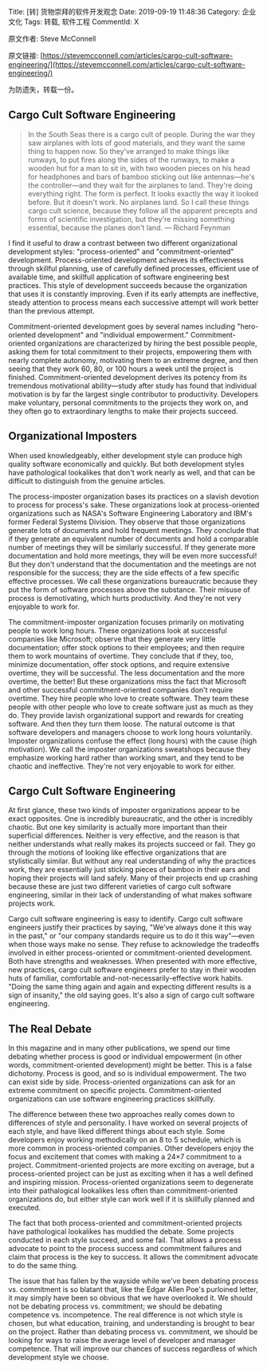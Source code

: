 Title: [转] 货物崇拜的软件开发观念
Date: 2019-09-19 11:48:36
Category: 企业文化 
Tags: 转载, 软件工程
CommentId: X

原文作者: Steve McConnell

原文链接: [https://stevemcconnell.com/articles/cargo-cult-software-engineering/](https://stevemcconnell.com/articles/cargo-cult-software-engineering/)

为防遗失，转载一份。

<!-- PELICAN_END_SUMMARY -->

## **Cargo Cult Software Engineering** 

> In the South Seas there is a cargo cult of people. During the war they saw airplanes with lots of good materials, and they want the same thing to happen now. So they've arranged to make things like runways, to put fires along the sides of the runways, to make a wooden hut for a man to sit in, with two wooden pieces on his head for headphones and bars of bamboo sticking out like antennas—he's the controller—and they wait for the airplanes to land. They're doing everything right. The form is perfect. It looks exactly the way it looked before. But it doesn't work. No airplanes land. So I call these things cargo cult science, because they follow all the apparent precepts and forms of scientific investigation, but they're missing something essential, because the planes don't land.
>    — Richard Feynman

I find it useful to draw a contrast between two different organizational development styles: "process-oriented" and "commitment-oriented" development. Process-oriented development achieves its effectiveness through skillful planning, use of carefully defined processes, efficient use of available time, and skillfull application of software engineering best practices. This style of development succeeds because the organization that uses it is constantly improving. Even if its early attempts are ineffective, steady attention to process means each successive attempt will work better than the previous attempt.

Commitment-oriented development goes by several names including "hero-oriented development" and "individual empowerment." Commitment-oriented organizations are characterized by hiring the best possible people, asking them for total commitment to their projects, empowering them with nearly complete autonomy, motivating them to an extreme degree, and then seeing that they work 60, 80, or 100 hours a week until the project is finished. Commitment-oriented development derives its potency from its tremendous motivational ability—study after study has found that individual motivation is by far the largest single contributor to productivity. Developers make voluntary, personal commitments to the projects they work on, and they often go to extraordinary lengths to make their projects succeed.

## Organizational Imposters

When used knowledgeably, either development style can produce high quality software economically and quickly. But both development styles have pathological lookalikes that don't work nearly as well, and that can be difficult to distinguish from the genuine articles.

The process-imposter organization bases its practices on a slavish devotion to process for process's sake. These organizations look at process-oriented organizations such as NASA's Software Engineering Laboratory and IBM's former Federal Systems Division. They observe that those organizations generate lots of documents and hold frequent meetings. They conclude that if they generate an equivalent number of documents and hold a comparable number of meetings they will be similarly successful. If they generate more documentation and hold more meetings, they will be even more successful! But they don't understand that the documentation and the meetings are not responsible for the success; they are the side effects of a few specific effective processes. We call these organizations bureaucratic because they put the form of software processes above the substance. Their misuse of process is demotivating, which hurts productivity. And they're not very enjoyable to work for.

The commitment-imposter organization focuses primarily on motivating people to work long hours. These organizations look at successful companies like Microsoft; observe that they generate very little documentation; offer stock options to their employees; and then require them to work mountains of overtime. They conclude that if they, too, minimize documentation, offer stock options, and require extensive overtime, they will be successful. The less documentation and the more overtime, the better! But these organizations miss the fact that Microsoft and other successful commitment-oriented companies don't require overtime. They hire people who love to create software. They team these people with other people who love to create software just as much as they do. They provide lavish organizational support and rewards for creating software. And then they turn them loose. The natural outcome is that software developers and managers choose to work long hours voluntarily. Imposter organizations confuse the effect (long hours) with the cause (high motivation). We call the imposter organizations sweatshops because they emphasize working hard rather than working smart, and they tend to be chaotic and ineffective. They're not very enjoyable to work for either.

## Cargo Cult Software Engineering

At first glance, these two kinds of imposter organizations appear to be exact opposites. One is incredibly bureaucratic, and the other is incredibly chaotic. But one key similarity is actually more important than their superficial differences. Neither is very effective, and the reason is that neither understands what really makes its projects succeed or fail. They go through the motions of looking like effective organizations that are stylistically similar. But without any real understanding of why the practices work, they are essentially just sticking pieces of bamboo in their ears and hoping their projects will land safely. Many of their projects end up crashing because these are just two different varieties of cargo cult software engineering, similar in their lack of understanding of what makes software projects work.

Cargo cult software engineering is easy to identify. Cargo cult software engineers justify their practices by saying, "We've always done it this way in the past," or "our company standards require us to do it this way"—even when those ways make no sense. They refuse to acknowledge the tradeoffs involved in either process-oriented or commitment-oriented development. Both have strengths and weaknesses. When presented with more effective, new practices, cargo cult software engineers prefer to stay in their wooden huts of familiar, comfortable and-not-necessarily-effective work habits. "Doing the same thing again and again and expecting different results is a sign of insanity," the old saying goes. It's also a sign of cargo cult software engineering.

## The Real Debate

In this magazine and in many other publications, we spend our time debating whether process is good or individual empowerment (in other words, commitment-oriented development) might be better. This is a false dichotomy. Process is good, and so is individual empowerment. The two can exist side by side. Process-oriented organizations can ask for an extreme commitment on specific projects. Commitment-oriented organizations can use software engineering practices skillfully.

The difference between these two approaches really comes down to differences of style and personality. I have worked on several projects of each style, and have liked different things about each style. Some developers enjoy working methodically on an 8 to 5 schedule, which is more common in process-oriented companies. Other developers enjoy the focus and excitement that comes with making a 24×7 commitment to a project. Commitment-oriented projects are more exciting on average, but a process-oriented project can be just as exciting when it has a well defined and inspiring mission. Process-oriented organizations seem to degenerate into their pathalogical lookalikes less often than commitment-oriented organizations do, but either style can work well if it is skillfully planned and executed.

The fact that both process-oriented and commitment-oriented projects have pathological lookalikes has muddied the debate. Some projects conducted in each style succeed, and some fail. That allows a process advocate to point to the process success and commitment failures and claim that process is the key to success. It allows the commitment advocate to do the same thing.

The issue that has fallen by the wayside while we've been debating process vs. commitment is so blatant that, like the Edgar Allen Poe's purloined letter, it may simply have been so obvious that we have overlooked it. We should not be debating process vs. commitment; we should be debating competence vs. incompetence. The real difference is not which style is chosen, but what education, training, and understanding is brought to bear on the project. Rather than debating process vs. commitment, we should be looking for ways to raise the average level of developer and manager competence. That will improve our chances of success regardless of which development style we choose.
